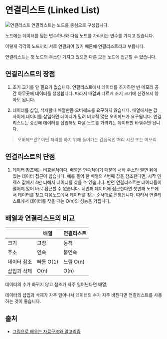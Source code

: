 # 연결리스트 (Linked List)
![연결리스트](https://user-images.githubusercontent.com/56298540/215418108-c86b6195-ea17-4df8-b743-6df1490227f3.jpg)
 연결리스트는 노드를 중심으로 구성됩니다. 

 노드에는 데이터를 담는 변수하나와 다음 노드를 가리키는 변수를 가지고 있습니다.

 이렇게 각각의 노드끼리 서로 연결되어 있기 때문에 연결리스트라고 부릅니다.

 연결리스트는 첫 노드의 주소만 가지고 있으면 다른 모든 노드에 접근할 수 있습니다.

 ## 연결리스트의 장점
1. 초기 크기를 알 필요가 없습니다.
연결리스트에서 데이터를 추가하면 빈 메모리 공간 아무곳에 데이터를 생성합니다. 따라서 배열과 다르게 초기 크기에 신경쓰지 않아도 됩니다.

2. 데이터를 삽입, 삭제할때 배열만큼 오버헤드를 요구하지 않습니다.
배열에서는 값 사이에 데이터를 삽입하면 데이터가 밀려 비교적 많은 오버헤드가 요구됩니다. 연결리스트는 중간에 데이터를 삽입해도 다음 노드를 가리키는 데이터만 바꿔주면 됩니다.
> 오버헤드란? 어떤 처리를 하기 위해 들어가는 간접적인 처리 시간 또는 메모리

## 연결리스트의 단점
1. 데이터 참조에는 비효율적이다.
배열은 연속적이기 때문에 시작 주소만 알면 뒤에 있는 데이터 접근이 쉽습니다. 예를 들어 한 배열의 4번째 값을 참조한다면, 시작 인덱스 값에서 4만 더해서 데이터를 찾을 수 있습니다.
반면 연결리스트는 데이터들이 떨어져 있어 바로 접근할 수 없습니다. 네번째 데이터에 접근한다면 첫번째 노드에서 데이터를 찾고 다음노드에서 데이터를 찾는 순서대로 진행됩니다. 따라서 연결리스트에서 데이터를 찾을 때는 O(n)의 성능을 가집니다.

## 배열과 연결리스트의 비교

||배열|연결리스트|
|------|---|---|
|크기|고정|동적|
|주소|연속|불연속|
|데이터 참조|빠름 O(1)|느림 O(n)|
|삽입과 삭제|O(n)|O(n)|

 데이터의 수가 바뀌지 않고 참조가 자주 일어난다면 배열,

 데이터의 삽입과 삭제가 자주 일어나서 데이터의 수가 자주 바뀐다면 연결리스트를 사용하는 것이 좋습니다.

## 출처
* [그림으로 배우는 자료구조와 알고리즘](https://www.inflearn.com/course/%EC%9E%90%EB%A3%8C%EA%B5%AC%EC%A1%B0-%EC%95%8C%EA%B3%A0%EB%A6%AC%EC%A6%98-%EA%B8%B0%EB%B3%B8)